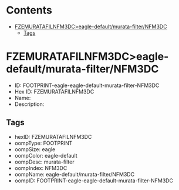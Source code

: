



Contents
========

* [FZEMURATAFILNFM3DC>eagle-default/murata-filter/NFM3DC](#fzemuratafilnfm3dceagle-defaultmurata-filternfm3dc)
	* [Tags](#tags)

# FZEMURATAFILNFM3DC>eagle-default/murata-filter/NFM3DC

- ID: FOOTPRINT-eagle-eagle-default-murata-filter-NFM3DC
- Hex ID: FZEMURATAFILNFM3DC
- Name: 
- Description: 

## Tags

- hexID: FZEMURATAFILNFM3DC
- oompType: FOOTPRINT
- oompSize: eagle
- oompColor: eagle-default
- oompDesc: murata-filter
- oompIndex: NFM3DC
- oompName: eagle-default/murata-filter/NFM3DC
- oompID: FOOTPRINT-eagle-eagle-default-murata-filter-NFM3DC
